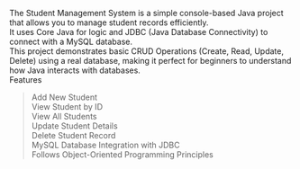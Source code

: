 The Student Management System is a simple console-based Java project that allows you to manage student records efficiently. <br>It uses Core Java for logic and JDBC (Java Database Connectivity) to connect with a MySQL database.
<br>This project demonstrates basic CRUD Operations (Create, Read, Update, Delete) using a real database, making it perfect for beginners to understand how Java interacts with databases.
<br>
Features
<br>
> Add New Student<br>
> View Student by ID<br>
> View All Students<br>
> Update Student Details<br>
> Delete Student Record<br>
> MySQL Database Integration with JDBC<br>
> Follows Object-Oriented Programming Principles
